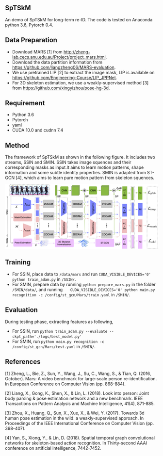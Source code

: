 ## SpTSkM
An demo of SpTSkM for long-term re-ID. The code is tested on Anaconda python 3.6, Pytorch 0.4.
## Data Preparation
* Download MARS [1] from http://zheng-lab.cecs.anu.edu.au/Project/project_mars.html.
* Download the data partition information from https://github.com/liangzheng06/MARS-evaluation.
* We use pretrained LIP [2] to extract the image mask, LIP is available on https://github.com/Engineering-Course/LIP_JPPNet.
* For 3D skeleton estimation, we use a weakly-supervised method [3] from https://github.com/xingyizhou/pose-hg-3d. 
## Requirement
* Python 3.6
* Pytorch
* yaml
* CUDA 10.0 and cudnn 7.4
## Method
The framework of SpTSkM as shown in the following figure. It includes two streams, SSIN and SMIN. SSIN takes image squences and their corresponding masks as input.It aims to learn motion patterns, shape information and some subtle identity properties. SMIN is adapted from ST-GCN [4], which aims to learn pure motion pattern from skeleton squences.

![framework](/imgs/framework.png)

## Training
* For SSIN, place data to ```/data/mars``` and run ```CUDA_VISIBLE_DEVICES='0' python train_adam.py``` in ```/SSIN/```.
* For SMIN, prepare data by running ```python prepare_mars.py``` in the folder ```/SMIN/data/```, and running ```   CUDA_VISIBLE_DEVICES='0' python main.py recognition -c /config/st_gcn/Mars/train.yaml``` in ```/SMIN/```.
## Evaluation
During testing phase, extracting features as following,
* For SSIN, run ```python train_adam.py --evaluate --ckpt_path='./logs/best_model.py'```
* For SMIN, run ```python main.py recognition -c /config/st_gcn/Mars/test.yaml``` in ```/SMIN/```.

## References
[1] Zheng, L., Bie, Z., Sun, Y., Wang, J., Su, C., Wang, S., & Tian, Q. (2016, October). Mars: A video benchmark for large-scale person re-identification. In European Conference on Computer Vision (pp. 868-884).

[2] Liang, X., Gong, K., Shen, X., & Lin, L. (2018). Look into person: Joint body parsing & pose estimation network and a new benchmark. IEEE Transactions on Pattern Analysis and Machine Intelligence, 41(4), 871-885.

[3] Zhou, X., Huang, Q., Sun, X., Xue, X., & Wei, Y. (2017). Towards 3d human pose estimation in the wild: a weakly-supervised approach. In Proceedings of the IEEE International Conference on Computer Vision (pp. 398-407).

[4] Yan, S., Xiong, Y., & Lin, D. (2018). Spatial temporal graph convolutional networks for skeleton-based action recognition. In Thirty-second AAAI conference on artificial intelligence, 7442-7452.



